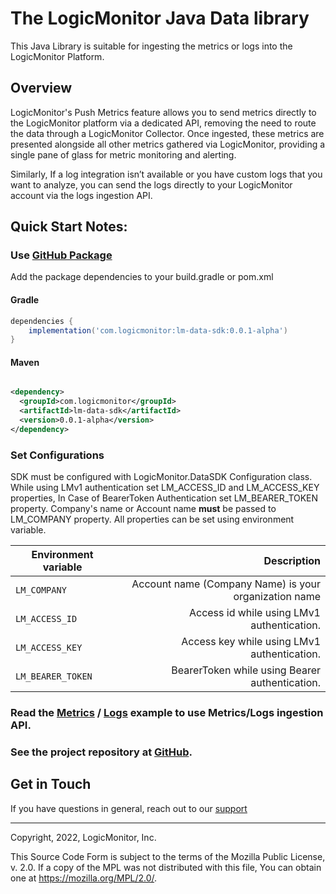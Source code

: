 # The LogicMonitor Java Data library

This Java Library is suitable for ingesting the metrics or logs into the LogicMonitor Platform.

## Overview

LogicMonitor's Push Metrics feature allows you to send metrics directly
to the LogicMonitor platform via a dedicated API, removing the need to
route the data through a LogicMonitor Collector. Once ingested, these
metrics are presented alongside all other metrics gathered via
LogicMonitor, providing a single pane of glass for metric monitoring and
alerting.

Similarly, If a log integration isn’t available or you have custom logs that you want to analyze,
you can send the logs directly to your LogicMonitor account via the logs ingestion API.

## Quick Start Notes:

### Use [GitHub Package](https://github.com/orgs/logicmonitor/packages?repo_name=lm-data-sdk-java)

Add the package dependencies to your build.gradle or pom.xml

#### Gradle

```groovy
dependencies {
    implementation('com.logicmonitor:lm-data-sdk:0.0.1-alpha')
}
```

#### Maven

```xml

<dependency>
  <groupId>com.logicmonitor</groupId>
  <artifactId>lm-data-sdk</artifactId>
  <version>0.0.1-alpha</version>
</dependency>
```
### Set Configurations
SDK must be configured with LogicMonitor.DataSDK Configuration class. While using LMv1 authentication set LM_ACCESS_ID and
LM_ACCESS_KEY properties, In Case of BearerToken Authentication set LM_BEARER_TOKEN property. Company's name or Account
name <b>must</b> be passed to LM_COMPANY property. All properties can be set using environment variable.

|      Environment variable      |  Description |
|-------------|------:|
|  `LM_COMPANY` |  Account name (Company Name) is your organization name |
|  `LM_ACCESS_ID` |  Access id while using LMv1 authentication.  |
|  `LM_ACCESS_KEY` |    Access key while using LMv1 authentication.|
|  `LM_BEARER_TOKEN` |    BearerToken while using Bearer authentication. |

### Read the [Metrics](https://logicmonitor.github.io/lm-data-sdk-java/java/MetricsIngestion.html) / [Logs](https://logicmonitor.github.io/lm-data-sdk-java/java/LogIngestion.html) example to use Metrics/Logs ingestion API.

### See the project repository at [GitHub](https://github.com/logicmonitor/lm-data-sdk-java).

## Get in Touch

If you have questions in general, reach out to our [support](https://support@logicmonitor.com)


------------
Copyright, 2022, LogicMonitor, Inc.

This Source Code Form is subject to the terms of the
Mozilla Public License, v. 2.0. If a copy of the MPL
was not distributed with this file, You can obtain
one at https://mozilla.org/MPL/2.0/.



